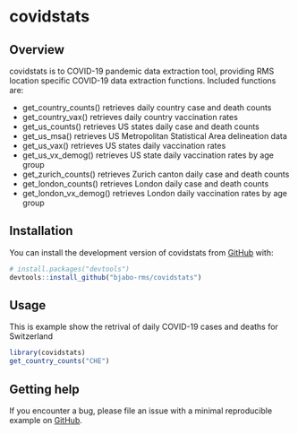 
# covidstats

<!-- badges: start -->
<!-- badges: end -->


## Overview
covidstats is to COVID-19 pandemic data extraction tool, providing RMS location
specific COVID-19 data extraction functions. Included functions are:
- get_country_counts() retrieves daily country case and death counts
- get_country_vax() retrieves daily country vaccination rates
- get_us_counts() retrieves US states daily case and death counts
- get_us_msa() retrieves US Metropolitan Statistical Area delineation data
- get_us_vax() retrieves US states daily vaccination rates
- get_us_vx_demog() retrieves US state daily vaccination rates by age group
- get_zurich_counts() retrieves Zurich canton daily case and death counts
- get_london_counts() retrieves London daily case and death counts
- get_london_vx_demog() retrieves London daily vaccination rates by age group



## Installation

You can install the development version of covidstats from [GitHub](https://github.com/) with:

``` r
# install.packages("devtools")
devtools::install_github("bjabo-rms/covidstats")
```

## Usage

This is example show the retrival of daily COVID-19 cases and deaths for Switzerland

``` r
library(covidstats)
get_country_counts("CHE")
```

## Getting help

If you encounter a bug, please file an issue with a minimal reproducible example on [GitHub](https://github.com/bjabo-rms/covidstats/issues). 
